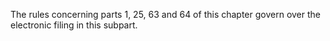 The rules concerning parts 1, 25, 63 and 64 of this chapter govern over the electronic filing in this subpart.

